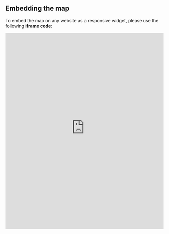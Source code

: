 ## Embedding the map

To embed the map on any website as a responsive widget, please use the following **iframe code**:

<iframe title="Euranet Map" aria-label="Map" id="euranet-map-carbon-footprint-EU-countries" src="https://map-carbon-footprint.vercel.app/" scrolling="no" frameborder="0"style="width: 0; min-width: 100% !important; border: none;" height="624"></iframe><script type="text/javascript">window.addEventListener("message",e=>{if("https://map-carbon-footprint.vercel.app"!==e.origin)return;let t=e.data;if(t.height){document.getElementById("euranet-map-carbon-footprint-EU-countries").height=t.height+"px"}},!1)</script>